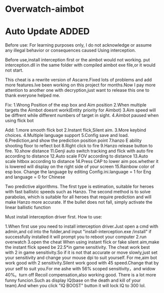 # Overwatch-aimbot
# Auto Update ADDED
Before use: For learning purposes only, I do not acknowledge or assume any illegal behavior or consequences caused
Using interception.

Before use,install interception first or the aimbot would not working.
put interception.dll in the same folder with compiled aimbot exe file,or it would not start.

This cheat is a rewrite version of Ascarre.Fixed lots of problems and add more features.Ive been working on this project for months.Now I pay more attention to another one with decryption,just want to release this one to thank everyone helped me.

Fix:
1.Wrong Position of the esp box and Aim position
2.When multiple targets the Aimbot doesnt work(Entity priority for Aimbot)
3.Aim speed will be diffrent while different numbers of target in sight.
4.Aimbot paused when using flick bot

Add:
1.more smooth flick bot
2.Instant flick,Silent aim.
3.More keybind choices.
4.Multiple language support
5.Config save and load.
6.Prediction,and show the prediction position point
7.hanzo E ability shooting floor to reflect bot
8.Right click to fire
9.Hanzo release button to fire.
10.show distance
11.Genji auto switch tracking and flick with auto fire according to distance
12.Auto scale FOV according to distance
13.Auto scale hitbox according to distance
14.Press CAP to lower aim pos.whether it is lowered will display on the right side of your screen
15.Rainbow color of esp box.
Change the language by editing Config.ini.language = 1 for Eng and language = 0 for Chinese

Two predictive algorithms. The first type is estimation, suitable for heroes with fast ballistic speeds such as Hanzo. The second method is to solve parabolas, which is suitable for all heroes that require prediction and will make Hanzo more accurate. If the bullet does not fall, simply activate the linear ballistic function

Must install interception driver first.
How to use:

1.When first use you need to install interception driver.Just open a cmd with admin,and cd into the folder,and input "install-interception.exe /install"
if successfully installed it will prompt you to reboot your computer
2.run overwatch
3.open the cheat
When using instant flick or fake silent aim,make the instant flick speed be 22.5*in game sensitivity.
The cheat work best with 2 in game sensitivity.So if it is not that accurate or move slowly,just set your sensitivity and change your mouse dpi to suit yourself.
For me,aim bot work good with 2 sensitivity.Silent work good with 45 speed.Change that by your self to suit you.For me ashe with 56% scoped sensitivity，and widow 40%。turn off Recoil compensation,also working good.
There is a lot more funny funcion.Such as display IQ(base on the death and kill of your team).And when you click "IQ BOOST" button it will lock IQ to 300 lol.
